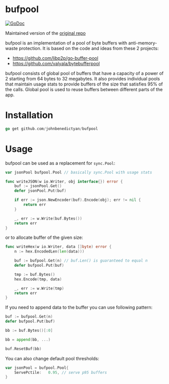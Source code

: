 # bufpool

[![GoDoc](https://godoc.org/github.com/johnbenedictyan/bufpool?status.svg)](https://godoc.org/github.com/johnbenedictyan/bufpool)

Maintained version of the [original repo](https://github.com/vmihailenco/bufpool)

bufpool is an implementation of a pool of byte buffers with anti-memory-waste protection. It is based on the code and ideas from these 2 projects:
- https://github.com/libp2p/go-buffer-pool
- https://github.com/valyala/bytebufferpool

bufpool consists of global pool of buffers that have a capacity of a power of 2 starting from 64 bytes to 32 megabytes. It also provides individual pools that maintain usage stats to provide buffers of the size that satisfies 95% of the calls. Global pool is used to reuse buffers between different parts of the app.

# Installation

``` go
go get github.com/johnbenedictyan/bufpool
```

# Usage

bufpool can be used as a replacement for `sync.Pool`:

``` go
var jsonPool bufpool.Pool // basically sync.Pool with usage stats

func writeJSON(w io.Writer, obj interface{}) error {
	buf := jsonPool.Get()
	defer jsonPool.Put(buf)

	if err := json.NewEncoder(buf).Encode(obj); err != nil {
		return err
	}

	_, err := w.Write(buf.Bytes())
	return err
}
```

or to allocate buffer of the given size:

``` go
func writeHex(w io.Writer, data []byte) error {
	n := hex.EncodedLen(len(data)))

	buf := bufpool.Get(n) // buf.Len() is guaranteed to equal n
	defer bufpool.Put(buf)

	tmp := buf.Bytes()
	hex.Encode(tmp, data)

	_, err := w.Write(tmp)
	return err
}
```

If you need to append data to the buffer you can use following pattern:

``` go
buf := bufpool.Get(n)
defer bufpool.Put(buf)

bb := buf.Bytes()[:0]

bb = append(bb, ...)

buf.ResetBuf(bb)
```

You can also change default pool thresholds:

``` go
var jsonPool = bufpool.Pool{
	ServePctile:   0.95, // serve p95 buffers
}
```
